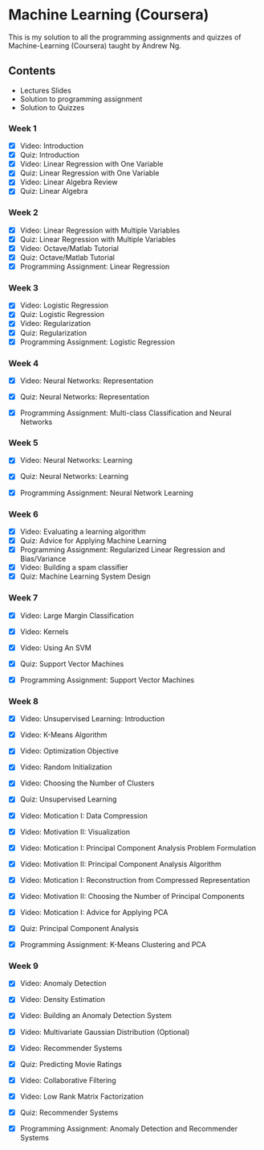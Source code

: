 # Machine Learning (Coursera)
This is my solution to all the programming assignments and quizzes of Machine-Learning (Coursera) taught by Andrew Ng.

## Contents
* Lectures Slides
* Solution to programming assignment
* Solution to Quizzes

### Week 1
- [x] Video: Introduction
- [x] Quiz: Introduction
- [x] Video: Linear Regression with One Variable
- [x] Quiz: Linear Regression with One Variable
- [x] Video: Linear Algebra Review
- [x] Quiz: Linear Algebra

### Week 2
- [x] Video: Linear Regression with Multiple Variables
- [x] Quiz: Linear Regression with Multiple Variables
- [x] Video: Octave/Matlab Tutorial
- [x] Quiz: Octave/Matlab Tutorial
- [x] Programming Assignment: Linear Regression

### Week 3
- [x] Video: Logistic Regression
- [x] Quiz: Logistic Regression
- [x] Video: Regularization
- [x] Quiz: Regularization
- [x] Programming Assignment: Logistic Regression

### Week 4
- [x] Video: Neural Networks: Representation
- [x] Quiz: Neural Networks: Representation
- [x] Programming Assignment: Multi-class Classification and Neural Networks


### Week 5
- [x] Video: Neural Networks: Learning
- [x] Quiz: Neural Networks: Learning
- [x] Programming Assignment: Neural Network Learning


### Week 6
- [x] Video: Evaluating a learning algorithm
- [x] Quiz: Advice for Applying Machine Learning 
- [x] Programming Assignment: Regularized Linear Regression and Bias/Variance
- [x] Video: Building a spam classifier
- [x] Quiz: Machine Learning System Design

### Week 7
- [x] Video: Large Margin Classification
- [x] Video: Kernels
- [x] Video: Using An SVM
- [x] Quiz: Support Vector Machines
- [x] Programming Assignment: Support Vector Machines


### Week 8
- [x] Video: Unsupervised Learning: Introduction
- [x] Video: K-Means Algorithm
- [x] Video: Optimization Objective
- [x] Video: Random Initialization
- [x] Video: Choosing the Number of Clusters
- [x] Quiz: Unsupervised Learning
- [x] Video:  Motication I: Data Compression
- [x] Video: Motivation II: Visualization
- [x] Video:  Motication I: Principal Component Analysis Problem Formulation
- [x] Video: Motivation II: Principal Component Analysis Algorithm
- [x] Video:  Motication I: Reconstruction from Compressed Representation
- [x] Video: Motivation II: Choosing the Number of Principal Components
- [x] Video:  Motication I: Advice for Applying PCA
- [X] Quiz: Principal Component Analysis
- [X] Programming Assignment: K-Means Clustering and PCA



### Week 9
- [x] Video: Anomaly Detection
- [x] Video: Density Estimation
- [x] Video: Building an Anomaly Detection System
- [x] Video: Multivariate Gaussian Distribution (Optional)
- [x] Video: Recommender Systems
- [x] Quiz: Predicting Movie Ratings
- [x] Video: Collaborative Filtering
- [x] Video: Low Rank Matrix Factorization
- [X] Quiz: Recommender Systems
- [X] Programming Assignment: Anomaly Detection and Recommender Systems


